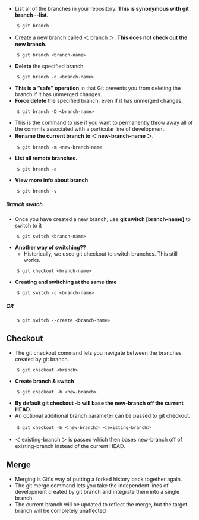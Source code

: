 - List all of the branches in your repository. **This is synonymous with git branch --list.**

```
	$ git branch
```

- Create a new branch called ＜ branch ＞. **This does not check out the new branch.**

```
	$ git branch <branch-name>
```

- **Delete** the specified branch

```
	$ git branch -d <branch-name>
```

- **This is a “safe” operation** in that Git prevents you from deleting the branch if it has unmerged changes.
- **Force delete** the specified branch, even if it has unmerged changes.

```
	$ git branch -D <branch-name>
```

- This is the command to use if you want to permanently throw away all of the commits associated with a particular line of development.
- **Rename the current branch to ＜ new-branch-name ＞.**

```
	$ git branch -m <new-branch-name
```

- **List all remote branches.**

```
	$ git branch -a
```

- **View more info about branch**

```
	$ git branch -v
```

##### Branch switch

- Once you have created a new branch, use **git switch [branch-name]** to switch to it

```
	$ git switch <branch-name>
```

- **Another way of switching??**
  - Historically, we used git checkout <branch-name> to switch branches. This still works.

```
	$ git checkout <branch-name>
```

- **Creating and switching at the same time**

```
	$ git switch -c <branch-name>
```

##### OR

```
	$ git switch --create <branch-name>
```

## Checkout

- The git checkout command lets you navigate between the branches created by git branch.

```
	$ git checkout <branch>
```

- **Create branch & switch**

```
	$ git checkout -b <new-branch>
```

- **By default git checkout -b will base the new-branch off the current HEAD.**
- An optional additional branch parameter can be passed to git checkout.

```
	$ git checkout -b ＜new-branch＞ ＜existing-branch＞
```

- ＜ existing-branch ＞ is passed which then bases new-branch off of existing-branch instead of the current HEAD.

## Merge

- Merging is Git's way of putting a forked history back together again.
- The git merge command lets you take the independent lines of development created by git branch and integrate them into a single branch.
- The current branch will be updated to reflect the merge, but the target branch will be completely unaffected
